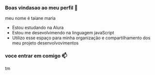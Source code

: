 ### Boas vindasao ao meu perfil 💙

meu nome é taiane maria 

- Estou  estudando na Alura
- Estou me desevolvimendo na linguagem javaScript
- Utilizo esse espaço para minha organização e compartilhamento dos meu projeto desenvolvovimentos 

### voce entrar em comigo 📫

tm








